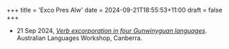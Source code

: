 +++
title = 'Exco Pres Alw'
date = 2024-09-21T18:55:53+11:00
draft = false
+++

- 21 Sep 2024, *[Verb excorporation in four Gunwinyguan languages](/presentation/exco-pres-alw.pdf)*. Australian Languages Workshop, Canberra.
